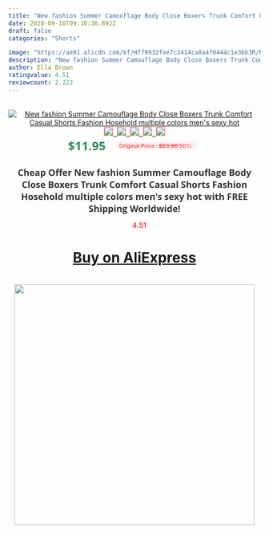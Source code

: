 ```yaml
---
title: "New fashion Summer Camouflage Body Close Boxers Trunk Comfort Casual Shorts Fashion Hosehold multiple colors men's sexy hot"
date: 2020-09-16T09:10:36.892Z
draft: false
categories: "Shorts"

image: "https://ae01.alicdn.com/kf/Hff9932fee7c2414ca8a4f0444c1e36b3R/New-fashion-Summer-Camouflage-Body-Close-Boxers-Trunk-Comfort-Casual-Shorts-Fashion-Hosehold-multiple-colors-men.jpg"
description: "New fashion Summer Camouflage Body Close Boxers Trunk Comfort Casual Shorts Fashion Hosehold multiple colors men's sexy hot"
author: Ella Brown
ratingvalue: 4.51
reviewcount: 2.222
---
```

<br>
<div style="text-align: center;">
<a href="https://s.click.aliexpress.com/e/_99BvXB" target="_blank" rel="nofollow noopener noreferrer"><img alt="New fashion Summer Camouflage Body Close Boxers Trunk Comfort Casual Shorts Fashion Hosehold multiple colors men's sexy hot" class="magnifier-image" src="https://ae01.alicdn.com/kf/Hff9932fee7c2414ca8a4f0444c1e36b3R/New-fashion-Summer-Camouflage-Body-Close-Boxers-Trunk-Comfort-Casual-Shorts-Fashion-Hosehold-multiple-colors-men.jpg_640x640.jpg">
<br>
<img style="border:1px solid salmon" src="https://ae01.alicdn.com/kf/Hff9932fee7c2414ca8a4f0444c1e36b3R/New-fashion-Summer-Camouflage-Body-Close-Boxers-Trunk-Comfort-Casual-Shorts-Fashion-Hosehold-multiple-colors-men.jpg_120x120.jpg">&nbsp;&nbsp;<img style="border:1px solid salmon" src="https://ae01.alicdn.com/kf/Hbaf805284a7e45e2aeaf0b22f9d56751O/New-fashion-Summer-Camouflage-Body-Close-Boxers-Trunk-Comfort-Casual-Shorts-Fashion-Hosehold-multiple-colors-men.jpg_120x120.jpg">&nbsp;&nbsp;<img style="border:1px solid salmon" src="https://ae01.alicdn.com/kf/H66611e7387ea45beb65676c65337fc7fU/New-fashion-Summer-Camouflage-Body-Close-Boxers-Trunk-Comfort-Casual-Shorts-Fashion-Hosehold-multiple-colors-men.jpg_120x120.jpg">&nbsp;&nbsp;<img style="border:1px solid salmon" src="https://ae01.alicdn.com/kf/Hcef38b501a7040e69611896de58160b9R/New-fashion-Summer-Camouflage-Body-Close-Boxers-Trunk-Comfort-Casual-Shorts-Fashion-Hosehold-multiple-colors-men.jpg_120x120.jpg">&nbsp;&nbsp;<img style="border:1px solid salmon" src="https://ae01.alicdn.com/kf/Ha6ed0050eef747e3a909db7b24fa12feu/New-fashion-Summer-Camouflage-Body-Close-Boxers-Trunk-Comfort-Casual-Shorts-Fashion-Hosehold-multiple-colors-men.jpg_120x120.jpg"></a></div><br0>
<div style="text-align: center;"><span style="background-color: white; border: 0px; box-sizing: border-box; color: seagreen; display: inline-block; font-family: &quot;open sans&quot; , &quot;arial&quot; , &quot;helvetica&quot; , sans-serif , &quot;heiti&quot;; font-size: 24px; font-stretch: inherit; font-weight: 700; line-height: inherit; margin: 0px 10px 0px 0px; padding: 0px; vertical-align: middle;">$11.95 </span>
<span style="background: rgb(255 , 241 , 241); border-radius: 3px; border: 0px; box-sizing: border-box; color: #ff4747; display: inline-block; font-family: inherit; font-size: 12px; font-stretch: inherit; font-style: inherit; font-variant: inherit; font-weight: 600; line-height: inherit; margin: 0px; padding: 2px 5px; transform: scale(0.9); vertical-align: middle;">Original Price : <b style="text-decoration: line-through;">$23.90 </b> 50%&nbsp;&nbsp;</span></div>
<h1 style="color: #333333; display: inline-block; font-family: &quot;open sans&quot; , &quot;arial&quot; , &quot;helvetica&quot; , sans-serif , &quot;heiti&quot;; font-size: 18px; font-stretch: inherit; font-weight: 700; text-align: center;">Cheap Offer New fashion Summer Camouflage Body Close Boxers Trunk Comfort Casual Shorts Fashion Hosehold multiple colors men's sexy hot with FREE Shipping Worldwide!</h1>
<div style="color: #ff4747; text-align: center;">
<img src="https://4.bp.blogspot.com/-M0ZcTcb-5uY/XleCXlxnR4I/AAAAAAAAAEc/OrjgMkXV1oMQFaCRZj5HQwOCBcu3w1FegCPcBGAYYCw/s1600/star.png" style="height: 15px;">&nbsp;<b>4.51</b></div>
<div class="button_cont" align="center"><a class="buynow_a" href="https://s.click.aliexpress.com/e/_99BvXB" target="_blank" rel="nofollow noopener noreferrer"><H1>Buy on AliExpress</H1></a></div><br>
<div class="separator" style="clear: both; text-align: center;">
<img src="https://lh3.googleusercontent.com/-pTy5HemUv9M/XlePHvY0dAI/AAAAAAAAAE4/0nX5iRUoIWY8eMW9Dpxeirr157OZliDIgCLcBGAsYHQ/s1600/badge.gif" width="480">
</div>
